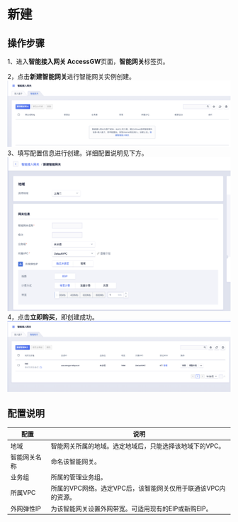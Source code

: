 

# 新建

## 操作步骤

1、进入**智能接入网关 AccessGW**页面，**智能网关**标签页。

2，点击**新建智能网关**进行智能网关实例创建。
![image](/images/guide/accessgw/智能网关.png)
3、填写配置信息进行创建。详细配置说明见下方。
![image](/images/guide/accessgw/新建智能接入网关.png)
4，点击**立即购买**，即创建成功。
![image](/images/guide/accessgw/智能网关展示.png)

## 配置说明

| 配置     | 说明                                  |
| ------ | ----------------------------------- |
| 地域     | 智能网关所属的地域。选定地域后，只能选择该地域下的VPC。       |
| 智能网关名称 | 命名该智能网关。                            |
| 业务组    | 所属的管理业务组。                           |
| 所属VPC  | 所属的VPC网络。选定VPC后，该智能网关仅用于联通该VPC内的资源。 |
| 外网弹性IP | 为该智能网关设置外网带宽。可适用现有的EIP或新购EIP。       |
